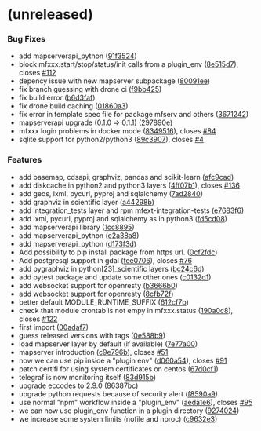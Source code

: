 <a name=""></a>
# (unreleased)


### Bug Fixes

* add mapserverapi_python ([91f3524](https://github.com/metwork-framework/mfext/commit/91f3524))
* block mfxxx.start/stop/status/init calls from a plugin_env ([8e515d7](https://github.com/metwork-framework/mfext/commit/8e515d7)), closes [#112](https://github.com/metwork-framework/mfext/issues/112)
* depency issue with new mapserver subpackage ([80091ee](https://github.com/metwork-framework/mfext/commit/80091ee))
* fix branch guessing with drone ci ([f9bb425](https://github.com/metwork-framework/mfext/commit/f9bb425))
* fix build error ([b6d3faf](https://github.com/metwork-framework/mfext/commit/b6d3faf))
* fix drone build caching ([01860a3](https://github.com/metwork-framework/mfext/commit/01860a3))
* fix error in template spec file for package mfserv and others ([3671242](https://github.com/metwork-framework/mfext/commit/3671242))
* mapserverapi upgrade (0.1.0 => 0.1.1) ([297890e](https://github.com/metwork-framework/mfext/commit/297890e))
* mfxxx login problems in docker mode ([8349516](https://github.com/metwork-framework/mfext/commit/8349516)), closes [#84](https://github.com/metwork-framework/mfext/issues/84)
* sqlite support for python2/python3 ([89c3907](https://github.com/metwork-framework/mfext/commit/89c3907)), closes [#4](https://github.com/metwork-framework/mfext/issues/4)


### Features

* add basemap, cdsapi, graphviz, pandas and scikit-learn ([afc9cad](https://github.com/metwork-framework/mfext/commit/afc9cad))
* add diskcache in python2 and python3 layers ([4ff07b1](https://github.com/metwork-framework/mfext/commit/4ff07b1)), closes [#136](https://github.com/metwork-framework/mfext/issues/136)
* add geos, lxml, pycurl, pyproj and sqlalchemy ([7ad2840](https://github.com/metwork-framework/mfext/commit/7ad2840))
* add graphviz in scientific layer ([a44298b](https://github.com/metwork-framework/mfext/commit/a44298b))
* add integration_tests layer and rpm mfext-integration-tests ([e7683f6](https://github.com/metwork-framework/mfext/commit/e7683f6))
* add lxml, pycurl, pyproj and sqlalchemy as in python3 ([fd5cd08](https://github.com/metwork-framework/mfext/commit/fd5cd08))
* add mapserverapi library ([1cc8895](https://github.com/metwork-framework/mfext/commit/1cc8895))
* add mapserverapi_python ([e2a38a8](https://github.com/metwork-framework/mfext/commit/e2a38a8))
* add mapserverapi_python ([d173f3d](https://github.com/metwork-framework/mfext/commit/d173f3d))
* Add possibility to pip install package from https url. ([0cf2fdc](https://github.com/metwork-framework/mfext/commit/0cf2fdc))
* Add postgresql support in gdal ([fee0706](https://github.com/metwork-framework/mfext/commit/fee0706)), closes [#76](https://github.com/metwork-framework/mfext/issues/76)
* add pygraphviz in python[23]_scientific layers ([bc24c6d](https://github.com/metwork-framework/mfext/commit/bc24c6d))
* add pytest package and update some other ones ([c0132d1](https://github.com/metwork-framework/mfext/commit/c0132d1))
* add websocket support for openresty ([b3666b0](https://github.com/metwork-framework/mfext/commit/b3666b0))
* add websocket support for openresty ([8cfb72f](https://github.com/metwork-framework/mfext/commit/8cfb72f))
* better default MODULE_RUNTIME_SUFFIX ([612cf7b](https://github.com/metwork-framework/mfext/commit/612cf7b))
* check that module crontab is not empy in mfxxx.status ([190a0c8](https://github.com/metwork-framework/mfext/commit/190a0c8)), closes [#122](https://github.com/metwork-framework/mfext/issues/122)
* first import ([00adaf7](https://github.com/metwork-framework/mfext/commit/00adaf7))
* guess released versions with tags ([0e588b9](https://github.com/metwork-framework/mfext/commit/0e588b9))
* load mapserver layer by default (if available) ([7e77a00](https://github.com/metwork-framework/mfext/commit/7e77a00))
* mapserver introduction ([c9e796b](https://github.com/metwork-framework/mfext/commit/c9e796b)), closes [#51](https://github.com/metwork-framework/mfext/issues/51)
* now we can use pip inside a "plugin env" ([d060a54](https://github.com/metwork-framework/mfext/commit/d060a54)), closes [#91](https://github.com/metwork-framework/mfext/issues/91)
* patch certifi for using system certificates on centos ([67d0cf1](https://github.com/metwork-framework/mfext/commit/67d0cf1))
* telegraf is now monitoring itself ([83d915b](https://github.com/metwork-framework/mfext/commit/83d915b))
* upgrade eccodes to 2.9.0 ([86387bc](https://github.com/metwork-framework/mfext/commit/86387bc))
* upgrade python requests because of security alert ([f8590a9](https://github.com/metwork-framework/mfext/commit/f8590a9))
* use normal "npm" workflow inside a "plugin_env" ([aeda1e6](https://github.com/metwork-framework/mfext/commit/aeda1e6)), closes [#95](https://github.com/metwork-framework/mfext/issues/95)
* we can now use plugin_env function in a plugin directory ([9274024](https://github.com/metwork-framework/mfext/commit/9274024))
* we increase some system limits (nofile and nproc) ([c9632e3](https://github.com/metwork-framework/mfext/commit/c9632e3))



